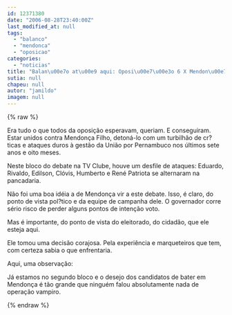 ```yaml
---
id: 12371380
date: "2006-08-28T23:40:00Z"
last_modified_at: null
tags:
  - "balanco"
  - "mendonca"
  - "oposicao"
categories:
  - "noticias"
title: "Balan\u00e7o at\u00e9 aqui: Oposi\u00e7\u00e3o 6 X Mendon\u00e7a 0"
sutia: null
chapeu: null
autor: "jamildo"
imagem: null
---
```

{% raw %}
<p>Era tudo o que todos da oposi&ccedil;&atilde;o esperavam, queriam. E conseguiram. Estar unidos contra Mendon&ccedil;a Filho, deton&aacute;-lo com um turbilh&atilde;o de cr?ticas e ataques duros &agrave; gest&atilde;o da Uni&atilde;o por Pernambuco nos &uacute;ltimos sete anos e oito meses.</p>
<p>Neste bloco do debate na TV Clube, houve um desfile de ataques: Eduardo, Rivaldo, Edilson, Cl&oacute;vis, Humberto e Ren&eacute; Patriota se alternaram na pancadaria.</p>
<p>N&atilde;o foi uma boa id&eacute;ia a de Mendon&ccedil;a vir a este debate. Isso, &eacute; claro, do ponto de vista pol?tico e da equipe de campanha dele. O governador corre s&eacute;rio risco de perder alguns pontos de inten&ccedil;&atilde;o voto.</p>
<p>Mas &eacute; importante, do ponto de vista do eleitorado, do cidad&atilde;o, que ele esteja aqui.</p>
<p>Ele tomou uma decis&atilde;o corajosa. Pela experi&ecirc;ncia e marqueteiros que tem, com certeza sabia o que enfrentaria.</p>
<p>Aqui, uma observa&ccedil;&atilde;o:</p>
<p>J&aacute; estamos no segundo bloco e o desejo dos candidatos de bater em Mendon&ccedil;a &eacute; t&atilde;o grande que ningu&eacute;m falou absolutamente nada de opera&ccedil;&atilde;o vampiro.</p>
{% endraw %}